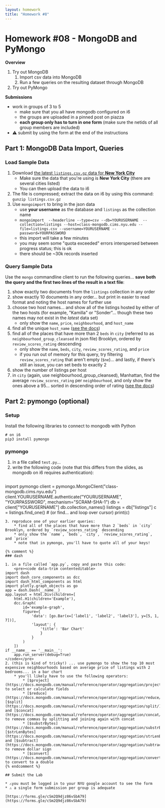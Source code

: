 ```yaml
---
layout: homework
title: "Homework #8"
---
```

<style>
.hl {
	background-color: yellow;
}
img {
    border: 1px solid #000;
}

.warning {
    background-color: yellow;
    color: #aa1122;
    font-weight: bold;
}

.hidden {
    display: none;
}

.hintButton {
    color: #7788ff;
    cursor: pointer;
}

.background {
	background-color: #eeffee;
}
</style>
<script>
document.addEventListener('DOMContentLoaded', hideHints);

function hideHints(evt) {
    document.querySelectorAll('.hint').forEach((ele, i) => {
        const div = document.createElement('div');
		const label = ele.getAttribute('data-name');
        div.id = 'hint' + i + 'Button';
        ele.id = 'hint' + i;
        ele.classList.add('hidden');
        div.addEventListener('click', onClick);
        div.textContent = `Show ${label}`;
        div.className = 'hintButton';
        ele.parentNode.insertBefore(div, ele);
    });

}

function onClick(evt) {
    const hintId = this.id.replace('Button', '');
    const hint = document.getElementById(hintId);
    hint.classList.toggle('hidden');
	const label = hint.getAttribute('data-name');
    this.textContent = this.textContent === `Show ${label}` ? `Hide ${label}` : `Show ${label}`;
}
</script>

# Homework #08 - MongoDB and PyMongo

__Overview__


1. Try out MongoDB
	1. Import csv data into MongoDB
	2. Run a few queries on the resulting dataset through MongoDB
2. Try out PyMongo


__Submissions__

* work in groups of 3 to 5
	* make sure that you all have mongodb configured on i6
	* the groups are uploaded in a pinned post on piazza
	* __each group only has to turn in one form__ (make sure the netids of all group members are included)
* ⚠️ submit by using the form at the end of the instructions

## Part 1: MongoDB Data Import, Queries

### Load Sample Data

1. Download [the latest `listings.csv.gz` data for __New York City__](http://insideairbnb.com/get-the-data.html)
	* Make sure the data that you're using is __New York City__ (there are several cities listed)
	* You can then upload the data to i6
2. The file is compressed; extract the data on i6 by using this command: `gunzip listings.csv.gz`
3. Use `mongoimport` to bring in the json data
	* use __your username__ as the database and `listings` as the collection name
	* `mongoimport  --headerline --type=csv --db=YOURUSERNAME  --collection=listings --host=class-mongodb.cims.nyu.edu --file=listings.csv --username=YOURUSERNAME --password=YOURPASSWORD`
	* this import will take a few minutes
	* you may seem some "quota exceeded" errors interspersed between progress status; this is ok
	* there should be ~30k records inserted

### Query Sample Data

Use the `mongo` commandline client to run the following queries... __save both the query and the first two lines of the result in a text file__:

1. show exactly two documents from the `listings` collection in any order
2. show exactly 10 documents in any order... but print in easier to read format and noting the host names for further use
3. choose two host names... and show all of the listings hosted by either of the two hosts (for example, "Kamilla" or "Sonder"... though these two names may not exist in the _latest_ data set)
	* only show the `name`, `price`, `neighbourhood`, and `host_name`
4. find all the unique `host_name` ([see the docs](https://docs.mongodb.com/manual/reference/method/db.collection.distinct/))
5. find all of the places that have more than 2 `beds` in `city` (referred to as `neighbourhood_group_cleansed` in json file) Brooklyn, ordered by `review_scores_rating` descending
	* only show the `name`, `beds`, `city`, `review_scores_rating`, and `price`
	* if you run out of memory for this query, try filtering `review_scores_rating` that aren't empty (`$ne`)... and lastly, if there's still an issue, you can set beds to exactly 2
6. show the number of listings per host
7. in `city` (again, use neighbourhood_group_cleansed), Manhattan, find the average `review_scores_rating` per `neighbourhood`, and only show the ones above a 95... sorted in descending order of rating ([see the docs](https://docs.mongodb.com/manual/reference/operator/aggregation/sort/))

## Part 2: pymongo (optional)


### Setup

Install the following libraries to connect to mongodb with Python 

```
# on i6
pip3 install pymongo
```

### pymongo

1. in a file called `test.py`...
2. write the following code (note that this differs from the slides, as mongodb on i6 requires authentication):
	```
import pymongo
client = pymongo.MongoClient("class-mongodb.cims.nyu.edu") 
client.YOURUSERNAME.authenticate("YOURUSERNAME", "YOURPASSWORD", mechanism="SCRAM-SHA-1")
db = client["YOURUSERNAME"]
db.collection_names() 
listings = db["listings"]
c = listings.find_one()  # (or find... and loop over cursor)
print(c)   
```
3. reproduce one of your earlier queries:
	* find all of the places that have more than 2 `beds` in `city` Brooklyn, ordered by `review_scores_rating` descending
	* only show the `name`, `beds`, `city`, `review_scores_rating`, and `price`
	* note that in pymongo, you'll have to quote all of your keys!

{% comment %}
### dash

1. in a file called `app.py`, copy and paste this code:
	<pre><code data-trim contenteditable>
import dash
import dash_core_components as dcc
import dash_html_components as html
import plotly.graph_objects as go
app = dash.Dash(__name__)
app.layout = html.Div(children=[
    html.H1(children='Example'),
    dcc.Graph(
        id='example-graph',
        figure={
            'data': [go.Bar(x=['label1', 'label2', 'label3'], y=[5, 1, 7])],
            'layout': {
                'title': 'Bar Chart'
                }
            }
        )
    ])
if __name__ == '__main__':
    app.run_server(debug=True)
</code></pre>
2. (this is kind of tricky!) ... use pymongo to show the top 10 most expensive neighbourhoods based on average price of listings with 2 bedrooms... in a bar chart
	* you'll likely have to use the following operators:
		* [$project](https://docs.mongodb.com/manual/reference/operator/aggregation/project/) to select or calculate fields
		* [$reduce](https://docs.mongodb.com/manual/reference/operator/aggregation/reduce/), [$split](https://docs.mongodb.com/manual/reference/operator/aggregation/split/), and [$concat](https://docs.mongodb.com/manual/reference/operator/aggregation/concat/) to remove commas by splitting and joining again with concat
		* [$substrBytes](https://docs.mongodb.com/manual/reference/operator/aggregation/substrBytes/), [$strLenBytes](https://docs.mongodb.com/manual/reference/operator/aggregation/strLenBytes/), and [$subtract](https://docs.mongodb.com/manual/reference/operator/aggregation/subtract/) to remove dollar sign
		* [$convert](https://docs.mongodb.com/manual/reference/operator/aggregation/convert/) to convert to a double
{% endcomment %}

## Submit the Lab

* ⚠️you must be logged in to your NYU google account to see the form
* ⚠️ a single form submission per group is adequate

[https://forms.gle/cSm2Q9djz86vSbA79](https://forms.gle/cSm2Q9djz86vSbA79)
